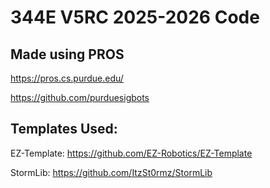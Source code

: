 # 344E V5RC 2025-2026 Code

## Made using PROS

https://pros.cs.purdue.edu/

https://github.com/purduesigbots

## Templates Used:

EZ-Template: https://github.com/EZ-Robotics/EZ-Template

StormLib: https://github.com/ItzSt0rmz/StormLib

